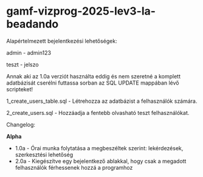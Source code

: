 # gamf-vizprog-2025-lev3-la-beadando

Alapértelmezett bejelentkezési lehetőségek:

admin - admin123

teszt - jelszo

Annak aki az 1.0a verziót használta eddig és nem szeretné a komplett adatbázisát cserélni futtassa sorban
az SQL UPDATE mappában lévő scripteket!

1_create_users_table.sql - Létrehozza az adatbázist a felhasználók számára.

2_create_users.sql - Hozzáadja a fentebb olvasható teszt felhasználókat.


Changelog:

**Alpha**

- 1.0a - Órai munka folytatása a megbeszéltek szerint: lekérdezések, szerkesztési lehetőség
- 2.0a - Kiegészítve egy bejelentkező ablakkal, hogy csak a megadott felhasználók férhessenek hozzá a programhoz
